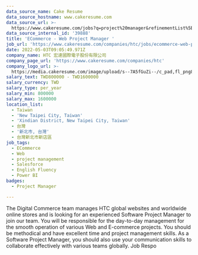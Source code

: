 ```yaml
---
data_source_name: Cake Resume
data_source_hostname: www.cakeresume.com
data_source_url: >-
  https://www.cakeresume.com/jobs?q=project%20manager&refinementList%5Blang_name%5D%5B0%5D=English&refinementList%5Bsalary_type%5D=per_year&range%5Bsalary_range%5D%5Bmin%5D=1000000&page=2
data_source_internal_id: '39888'
title: 'ECommerce - Web Project Manager '
job_url: 'https://www.cakeresume.com/companies/htc/jobs/ecommerce-web-project-manager'
date: 2022-05-03T09:05:49.971Z
company_name: HTC 宏達國際電子股份有限公司
company_page_url: 'https://www.cakeresume.com/companies/htc'
company_logo_url: >-
  https://media.cakeresume.com/image/upload/s--7A5fGuZi--/c_pad,fl_png8,h_200,w_200/v1653018937/yogdqowu49ejouq8izp6.png
salary_text: TWD800000 - TWD1600000
salary_currency: TWD
salary_type: per_year
salary_min: 800000
salary_max: 1600000
location_list:
  - Taiwan
  - 'New Taipei City, Taiwan'
  - 'Xindian District, New Taipei City, Taiwan'
  - 台灣
  - '新北市, 台灣'
  - 台灣新北市新店區
job_tags:
  - ECommerce
  - Web
  - project management
  - Salesforce
  - English Fluency
  - Power BI
badges:
  - Project Manager

---
```


The Digital Commerce team manages HTC global websites and worldwide online stores and is looking for an experienced Software Project Manager to join our team. You will be responsible for the day-to-day management for the smooth operation of various Web and E-commerce projects. You should be methodical and have excellent time and project management skills. As a Software Project Manager, you should also use your communication skills to collaborate effectively with various teams globally. Job Respo